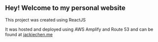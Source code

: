 ## Hey! Welcome to my personal website
This project was created using ReactJS

It was hosted and deployed using AWS Amplify and Route 53 and can be found at [jackiechen.me](https://jackiechen.me)
